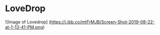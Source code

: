 # LoveDrop
![Image of Lovedrop]
(https://i.ibb.co/mtFrMJB/Screen-Shot-2019-08-22-at-1-13-41-PM.png)
